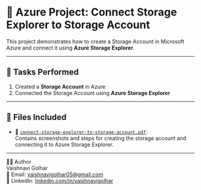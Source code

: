 # 📘 Azure Project: Connect Storage Explorer to Storage Account

This project demonstrates how to create a Storage Account in Microsoft Azure and connect it using **Azure Storage Explorer**.

---

## 📝 Tasks Performed

1. Created a **Storage Account** in Azure
2. Connected the Storage Account using **Azure Storage Explorer**

---

## 📂 Files Included

- 📄 [`connect-storage-explorer-to-storage-account.pdf`](./connect-storage-explorer-to-storage-account.pdf):  
  Contains screenshots and steps for creating the storage account and connecting it to Azure Storage Explorer.

---

👩‍💻 Author  
Vaishnavi Golhar  
📧 Email: vaishnavigolhar05@gmail.com  
🔗 LinkedIn: [linkedin.com/in/vaishnavigolhar](https://www.linkedin.com/in/vaishnavigolhar)


